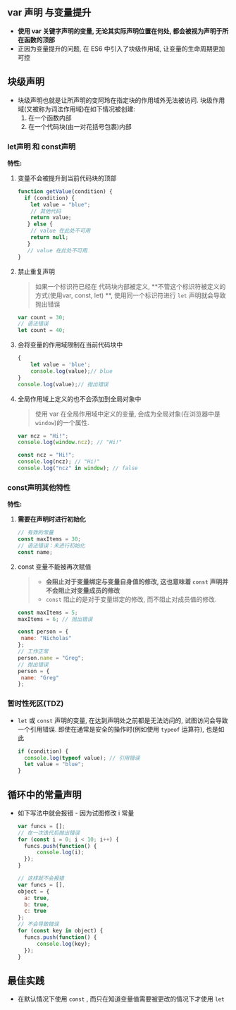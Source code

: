 

## var 声明 与变量提升

* **使用 var  关键字声明的变量, 无论其实际声明位置在何处, 都会被视为声明于所在函数的顶部**
* 正因为变量提升的问题, 在 ES6 中引入了块级作用域, 让变量的生命周期更加可控



## 块级声明

* 块级声明也就是让所声明的变阿玲在指定块的作用域外无法被访问. 块级作用域(又被称为词法作用域)在如下情况被创建:
  1. 在一个函数内部
  2. 在一个代码块(由一对花括号包裹)内部



### let声明  和 const声明

**特性:** 

1. 变量不会被提升到当前代码块的顶部

   ```javascript
   function getValue(condition) {
     if (condition) {
       let value = "blue";
       // 其他代码
       return value;
      } else {
       // value 在此处不可用
       return null;
      }
      // value 在此处不可用
   }
   ```

2. 禁止重复声明

   > 如果一个标识符已经在 代码块内部被定义, **不管这个标识符被定义的方式(使用var, const, let) **, 使用同一个标识符进行  `let` 声明就会导致抛出错误

   ```javascript
   var count = 30;
   // 语法错误
   let count = 40;
   ```

3. 会将变量的作用域限制在当前代码块中

   ```javascript
   {
       let value = 'blue';
       console.log(value);// blue
   }
   console.log(value);// 抛出错误
   ```

4. 全局作用域上定义的也不会添加到全局对象中

   > 使用 var 在全局作用域中定义的变量, 会成为全局对象(在浏览器中是`window`)的一个属性.

   ```javascript
   var ncz = "Hi!";
   console.log(window.ncz); // "Hi!"
   
   const ncz = "Hi!";
   console.log(ncz); // "Hi!"
   console.log("ncz" in window); // false
   ```



### const声明其他特性

**特性:**

1. **需要在声明时进行初始化**

   ```javascript
   // 有效的常量
   const maxItems = 30;
   // 语法错误：未进行初始化
   const name;
   ```

2. const 变量不能被再次赋值

   > * **会阻止对于变量绑定与变量自身值的修改, 这也意味着 `const` 声明并不会阻止对变量成员的修改**
   > * `const` 阻止的是对于变量绑定的修改, 而不阻止对成员值的修改.

   ```javascript
   const maxItems = 5;
   maxItems = 6; // 抛出错误
   
   const person = {
   	name: "Nicholas"
   };
   // 工作正常
   person.name = "Greg";
   // 抛出错误
   person = {
   	name: "Greg"
   };
   ```

   

### 暂时性死区(TDZ)

* `let` 或 `const` 声明的变量, 在达到声明处之前都是无法访问的, 试图访问会导致一个引用错误.  即使在通常是安全的操作时(例如使用 `typeof` 运算符), 也是如此

  ```javascript
  if (condition) {
  	console.log(typeof value); // 引用错误
  	let value = "blue";
  }
  ```



## 循环中的常量声明

* 如下写法中就会报错 - 因为试图修改 i 常量

  ```javascript
  var funcs = [];
  // 在一次迭代后抛出错误
  for (const i = 0; i < 10; i++) {
  	funcs.push(function() {
  		console.log(i);
  	});
  }
  
  // 这样就不会报错
  var funcs = [],
  object = {
  	a: true,
  	b: true,
  	c: true
  };
  // 不会导致错误
  for (const key in object) {
  	funcs.push(function() {
  		console.log(key);
  	});
  }
  ```



## 最佳实践

* 在默认情况下使用 `const` , 而只在知道变量值需要被更改的情况下才使用 `let`

